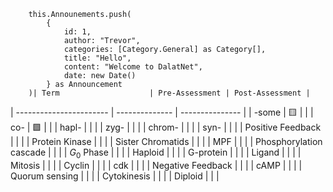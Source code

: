 
        this.Announements.push(
            {
                id: 1,
                author: "Trevor",
                categories: [Category.General] as Category[],
                title: "Hello",
                content: "Welcome to DalatNet",
                date: new Date()
            } as Announcement
        )| Term                    | Pre-Assessment | Post-Assessment |
| ----------------------- | -------------- | --------------- |
| -some                   | 🟨             |                 |
| co-                     | 🟩             |                 |
| hapl-                   |                |                 |
| zyg-                    |                |                 |
| chrom-                  |                |                 |
| syn-                    |                |                 |
| Positive Feedback       |                |                 |
| Protein Kinase          |                |                 |
| Sister Chromatids       |                |                 |
| MPF                     |                |                 |
| Phosphorylation cascade |                |                 |
| $G_0$ Phase             |                |                 |
| Haploid                 |                |                 |
| G-protein               |                |                 |
| Ligand                  |                |                 |
| Mitosis                 |                |                 |
| Cyclin                  |                |                 |
| cdk                     |                |                 |
| Negative Feedback       |                |                 |
| cAMP                    |                |                 |
| Quorum sensing          |                |                 |
| Cytokinesis             |                |                 |
| Diploid                 |                |                 |
